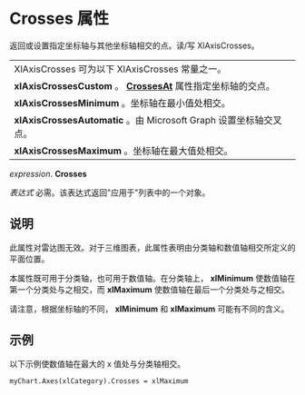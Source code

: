 
# Crosses 属性

返回或设置指定坐标轴与其他坐标轴相交的点。读/写 XlAxisCrosses。


||
|:-----|
|XlAxisCrosses 可为以下 XlAxisCrosses 常量之一。|
|**xlAxisCrossesCustom** 。 **[CrossesAt](aca86ee9-cb90-5982-b1cf-312829d9cc40.md)** 属性指定坐标轴的交点。|
|**xlAxisCrossesMinimum** 。坐标轴在最小值处相交。|
|**xlAxisCrossesAutomatic** 。由 Microsoft Graph 设置坐标轴交叉点。|
|**xlAxisCrossesMaximum** 。坐标轴在最大值处相交。|

 _expression_. **Crosses**

 _表达式_ 必需。该表达式返回"应用于"列表中的一个对象。

## 说明

此属性对雷达图无效。对于三维图表，此属性表明由分类轴和数值轴相交所定义的平面位置。

本属性既可用于分类轴，也可用于数值轴。在分类轴上， **xlMinimum** 使数值轴在第一个分类处与之相交，而 **xlMaximum** 使数值轴在最后一个分类处与之相交。

请注意，根据坐标轴的不同， **xlMinimum** 和 **xlMaximum** 可能有不同的含义。


## 示例

以下示例使数值轴在最大的 x 值处与分类轴相交。


```
myChart.Axes(xlCategory).Crosses = xlMaximum
```

